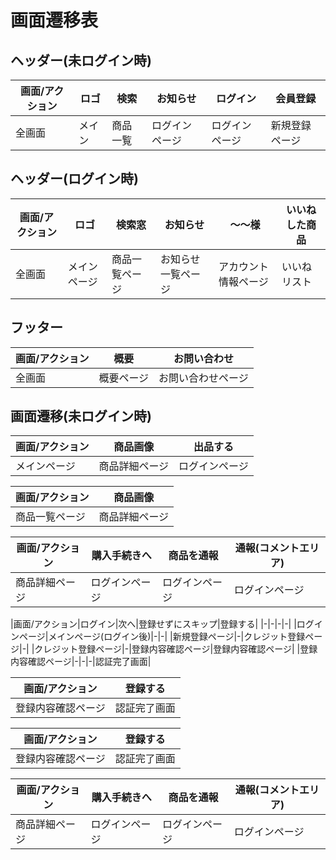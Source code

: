 # 画面遷移表

## ヘッダー(未ログイン時)
|画面/アクション|ロゴ|検索|お知らせ|ログイン|会員登録|
|-|-|-|-|-|-|
|全画面|メイン|商品一覧|ログインページ|ログインページ|新規登録ページ|

## ヘッダー(ログイン時)
|画面/アクション|ロゴ|検索窓|お知らせ|～～様|いいねした商品|
|-|-|-|-|-|-|
|全画面|メインページ|商品一覧ページ|お知らせ一覧ページ|アカウント情報ページ|いいねリスト|

## フッター
|画面/アクション|概要|お問い合わせ|
|-|-|-|
|全画面|概要ページ|お問い合わせページ|

## 画面遷移(未ログイン時)

|画面/アクション|商品画像|出品する|
|-|-|-|
|メインページ|商品詳細ページ|ログインページ|

|画面/アクション|商品画像|
|-|-|
|商品一覧ページ|商品詳細ページ|

|画面/アクション|購入手続きへ|商品を通報|通報(コメントエリア)|
|-|-|-|-|
|商品詳細ページ|ログインページ|ログインページ|ログインページ|

|画面/アクション|ログイン|次へ|登録せずにスキップ|登録する|
|-|-|-|-|
|ログインページ|メインページ(ログイン後)|-|-|
|新規登録ページ|-|クレジット登録ページ|-|
|クレジット登録ページ|-|登録内容確認ページ|登録内容確認ページ|
|登録内容確認ページ|-|-|-|認証完了画面|


|画面/アクション|登録する|
|-|-|
|登録内容確認ページ|認証完了画面|

|画面/アクション|登録する|
|-|-|
|登録内容確認ページ|認証完了画面|


|画面/アクション|購入手続きへ|商品を通報|通報(コメントエリア)|
|-|-|-|-|
|商品詳細ページ|ログインページ|ログインページ|ログインページ|
